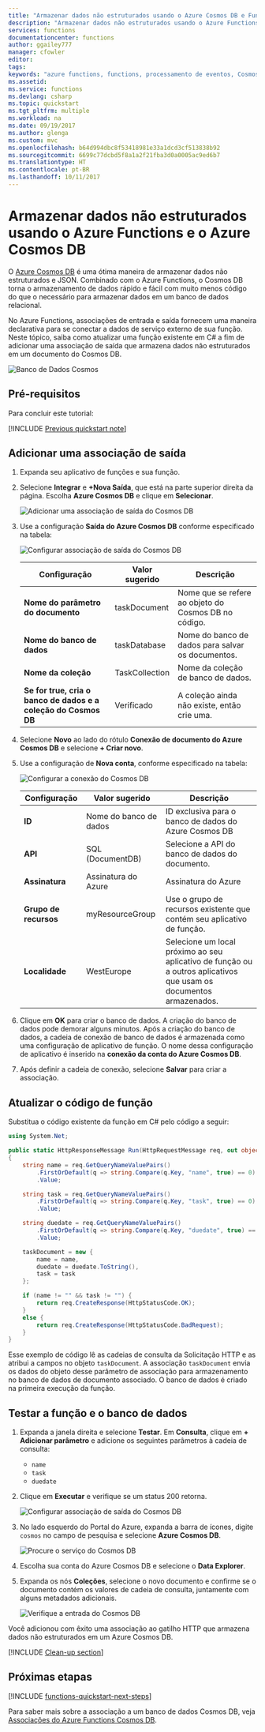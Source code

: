 ```yaml
---
title: "Armazenar dados não estruturados usando o Azure Cosmos DB e Functions | Microsoft Docs"
description: "Armazenar dados não estruturados usando o Azure Functions e o Cosmos DB"
services: functions
documentationcenter: functions
author: ggailey777
manager: cfowler
editor: 
tags: 
keywords: "azure functions, functions, processamento de eventos, Cosmos DB, computação dinâmica, arquitetura sem servidor"
ms.assetid: 
ms.service: functions
ms.devlang: csharp
ms.topic: quickstart
ms.tgt_pltfrm: multiple
ms.workload: na
ms.date: 09/19/2017
ms.author: glenga
ms.custom: mvc
ms.openlocfilehash: b64d994dbc8f53418981e33a1dcd3cf513838b92
ms.sourcegitcommit: 6699c77dcbd5f8a1a2f21fba3d0a0005ac9ed6b7
ms.translationtype: HT
ms.contentlocale: pt-BR
ms.lasthandoff: 10/11/2017
---
```

# <a name="store-unstructured-data-using-azure-functions-and-azure-cosmos-db"></a>Armazenar dados não estruturados usando o Azure Functions e o Azure Cosmos DB

O [Azure Cosmos DB](https://azure.microsoft.com/services/cosmos-db/) é uma ótima maneira de armazenar dados não estruturados e JSON. Combinado com o Azure Functions, o Cosmos DB torna o armazenamento de dados rápido e fácil com muito menos código do que o necessário para armazenar dados em um banco de dados relacional.

No Azure Functions, associações de entrada e saída fornecem uma maneira declarativa para se conectar a dados de serviço externo de sua função. Neste tópico, saiba como atualizar uma função existente em C# a fim de adicionar uma associação de saída que armazena dados não estruturados em um documento do Cosmos DB. 

![Banco de Dados Cosmos](./media/functions-integrate-store-unstructured-data-cosmosdb/functions-cosmosdb.png)

## <a name="prerequisites"></a>Pré-requisitos

Para concluir este tutorial:

[!INCLUDE [Previous quickstart note](../../includes/functions-quickstart-previous-topics.md)]

## <a name="add-an-output-binding"></a>Adicionar uma associação de saída

1. Expanda seu aplicativo de funções e sua função.

1. Selecione **Integrar** e **+Nova Saída**, que está na parte superior direita da página. Escolha **Azure Cosmos DB** e clique em **Selecionar**.

    ![Adicionar uma associação de saída do Cosmos DB](./media/functions-integrate-store-unstructured-data-cosmosdb/functions-integrate-tab-add-new-output-binding.png)

3. Use a configuração **Saída do Azure Cosmos DB** conforme especificado na tabela: 

    ![Configurar associação de saída do Cosmos DB](./media/functions-integrate-store-unstructured-data-cosmosdb/functions-integrate-tab-configure-cosmosdb-binding.png)

    | Configuração      | Valor sugerido  | Descrição                                |
    | ------------ | ---------------- | ------------------------------------------ |
    | **Nome do parâmetro do documento** | taskDocument | Nome que se refere ao objeto do Cosmos DB no código. |
    | **Nome do banco de dados** | taskDatabase | Nome do banco de dados para salvar os documentos. |
    | **Nome da coleção** | TaskCollection | Nome da coleção de banco de dados. |
    | **Se for true, cria o banco de dados e a coleção do Cosmos DB** | Verificado | A coleção ainda não existe, então crie uma. |

4. Selecione **Novo** ao lado do rótulo **Conexão de documento do Azure Cosmos DB** e selecione **+ Criar novo**. 

5. Use a configuração de **Nova conta**, conforme especificado na tabela: 

    ![Configurar a conexão do Cosmos DB](./media/functions-integrate-store-unstructured-data-cosmosdb/functions-create-CosmosDB.png)

    | Configuração      | Valor sugerido  | Descrição                                |
    | ------------ | ---------------- | ------------------------------------------ |
    | **ID** | Nome do banco de dados | ID exclusiva para o banco de dados do Azure Cosmos DB  |
    | **API** | SQL (DocumentDB) | Selecione a API do banco de dados do documento.  |
    | **Assinatura** | Assinatura do Azure | Assinatura do Azure  |
    | **Grupo de recursos** | myResourceGroup |  Use o grupo de recursos existente que contém seu aplicativo de função. |
    | **Localidade**  | WestEurope | Selecione um local próximo ao seu aplicativo de função ou a outros aplicativos que usam os documentos armazenados.  |

6. Clique em **OK** para criar o banco de dados. A criação do banco de dados pode demorar alguns minutos. Após a criação do banco de dados, a cadeia de conexão de banco de dados é armazenada como uma configuração de aplicativo de função. O nome dessa configuração de aplicativo é inserido na **conexão da conta do Azure Cosmos DB**. 
 
8. Após definir a cadeia de conexão, selecione **Salvar** para criar a associação.

## <a name="update-the-function-code"></a>Atualizar o código de função

Substitua o código existente da função em C# pelo código a seguir:

```csharp
using System.Net;

public static HttpResponseMessage Run(HttpRequestMessage req, out object taskDocument, TraceWriter log)
{
    string name = req.GetQueryNameValuePairs()
        .FirstOrDefault(q => string.Compare(q.Key, "name", true) == 0)
        .Value;

    string task = req.GetQueryNameValuePairs()
        .FirstOrDefault(q => string.Compare(q.Key, "task", true) == 0)
        .Value;

    string duedate = req.GetQueryNameValuePairs()
        .FirstOrDefault(q => string.Compare(q.Key, "duedate", true) == 0)
        .Value;

    taskDocument = new {
        name = name,
        duedate = duedate.ToString(),
        task = task
    };

    if (name != "" && task != "") {
        return req.CreateResponse(HttpStatusCode.OK);
    }
    else {
        return req.CreateResponse(HttpStatusCode.BadRequest);
    }
}

```
Esse exemplo de código lê as cadeias de consulta da Solicitação HTTP e as atribui a campos no objeto `taskDocument`. A associação `taskDocument` envia os dados do objeto desse parâmetro de associação para armazenamento no banco de dados de documento associado. O banco de dados é criado na primeira execução da função.

## <a name="test-the-function-and-database"></a>Testar a função e o banco de dados

1. Expanda a janela direita e selecione **Testar**. Em **Consulta**, clique em **+ Adicionar parâmetro** e adicione os seguintes parâmetros à cadeia de consulta:

    + `name`
    + `task`
    + `duedate`

2. Clique em **Executar** e verifique se um status 200 retorna.

    ![Configurar associação de saída do Cosmos DB](./media/functions-integrate-store-unstructured-data-cosmosdb/functions-test-function.png)

1. No lado esquerdo do Portal do Azure, expanda a barra de ícones, digite `cosmos` no campo de pesquisa e selecione **Azure Cosmos DB**.

    ![Procure o serviço do Cosmos DB](./media/functions-integrate-store-unstructured-data-cosmosdb/functions-search-cosmos-db.png)

2. Escolha sua conta do Azure Cosmos DB e selecione o **Data Explorer**. 

3. Expanda os nós **Coleções**, selecione o novo documento e confirme se o documento contém os valores de cadeia de consulta, juntamente com alguns metadados adicionais. 

    ![Verifique a entrada do Cosmos DB](./media/functions-integrate-store-unstructured-data-cosmosdb/functions-verify-cosmosdb-output.png)

Você adicionou com êxito uma associação ao gatilho HTTP que armazena dados não estruturados em um Azure Cosmos DB.

[!INCLUDE [Clean-up section](../../includes/clean-up-section-portal.md)]

## <a name="next-steps"></a>Próximas etapas

[!INCLUDE [functions-quickstart-next-steps](../../includes/functions-quickstart-next-steps.md)]

Para saber mais sobre a associação a um banco de dados Cosmos DB, veja [Associações do Azure Functions Cosmos DB](functions-bindings-documentdb.md).
